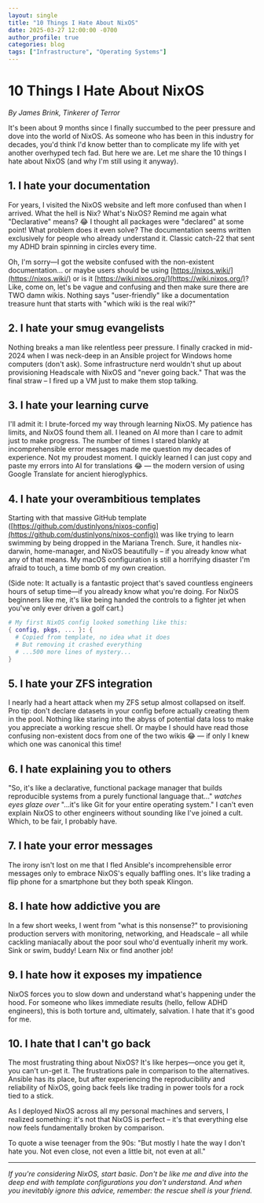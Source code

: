 ```yaml
---
layout: single
title: "10 Things I Hate About NixOS"
date: 2025-03-27 12:00:00 -0700
author_profile: true
categories: blog
tags: ["Infrastructure", "Operating Systems"]
---
```


# 10 Things I Hate About NixOS

_By James Brink, Tinkerer of Terror_

It's been about 9 months since I finally succumbed to the peer pressure and dove into the world of NixOS. As someone who has been in this industry for decades, you'd think I'd know better than to complicate my life with yet another overhyped tech fad. But here we are. Let me share the 10 things I hate about NixOS (and why I'm still using it anyway).

## 1. I hate your documentation

For years, I visited the NixOS website and left more confused than when I arrived. What the hell is Nix? What's NixOS? Remind me again what "Declarative" means? 😂 I thought all packages were "declared" at some point! What problem does it even solve? The documentation seems written exclusively for people who already understand it. Classic catch-22 that sent my ADHD brain spinning in circles every time.

Oh, I'm sorry—I got the website confused with the non-existent documentation... or maybe users should be using [https://nixos.wiki/](https://nixos.wiki/) or is it [https://wiki.nixos.org/](https://wiki.nixos.org/)? Like, come on, let's be vague and confusing and then make sure there are TWO damn wikis. Nothing says "user-friendly" like a documentation treasure hunt that starts with "which wiki is the real wiki?"

## 2. I hate your smug evangelists

Nothing breaks a man like relentless peer pressure. I finally cracked in mid-2024 when I was neck-deep in an Ansible project for Windows home computers (don't ask). Some infrastructure nerd wouldn't shut up about provisioning Headscale with NixOS and "never going back." That was the final straw – I fired up a VM just to make them stop talking.

## 3. I hate your learning curve

I'll admit it: I brute-forced my way through learning NixOS. My patience has limits, and NixOS found them all. I leaned on AI more than I care to admit just to make progress. The number of times I stared blankly at incomprehensible error messages made me question my decades of experience. Not my proudest moment. I quickly learned I can just copy and paste my errors into AI for translations 😂 — the modern version of using Google Translate for ancient hieroglyphics.

## 4. I hate your overambitious templates

Starting with that massive GitHub template ([https://github.com/dustinlyons/nixos-config](https://github.com/dustinlyons/nixos-config)) was like trying to learn swimming by being dropped in the Mariana Trench. Sure, it handles nix-darwin, home-manager, and NixOS beautifully – if you already know what any of that means. My macOS configuration is still a horrifying disaster I'm afraid to touch, a time bomb of my own creation.

(Side note: It actually is a fantastic project that's saved countless engineers hours of setup time—if you already know what you're doing. For NixOS beginners like me, it's like being handed the controls to a fighter jet when you've only ever driven a golf cart.)

```nix
# My first NixOS config looked something like this:
{ config, pkgs, ... }: {
  # Copied from template, no idea what it does
  # But removing it crashed everything
  # ...500 more lines of mystery...
}
```

## 5. I hate your ZFS integration

I nearly had a heart attack when my ZFS setup almost collapsed on itself. Pro tip: don't declare datasets in your config before actually creating them in the pool. Nothing like staring into the abyss of potential data loss to make you appreciate a working rescue shell. Or maybe I should have read those confusing non-existent docs from one of the two wikis 😂 — if only I knew which one was canonical this time!

## 6. I hate explaining you to others

"So, it's like a declarative, functional package manager that builds reproducible systems from a purely functional language that..." _watches eyes glaze over_ "...it's like Git for your entire operating system." I can't even explain NixOS to other engineers without sounding like I've joined a cult. Which, to be fair, I probably have.

## 7. I hate your error messages

The irony isn't lost on me that I fled Ansible's incomprehensible error messages only to embrace NixOS's equally baffling ones. It's like trading a flip phone for a smartphone but they both speak Klingon.

## 8. I hate how addictive you are

In a few short weeks, I went from "what is this nonsense?" to provisioning production servers with monitoring, networking, and Headscale – all while cackling maniacally about the poor soul who'd eventually inherit my work. Sink or swim, buddy! Learn Nix or find another job!

## 9. I hate how it exposes my impatience

NixOS forces you to slow down and understand what's happening under the hood. For someone who likes immediate results (hello, fellow ADHD engineers), this is both torture and, ultimately, salvation. I hate that it's good for me.

## 10. I hate that I can't go back

The most frustrating thing about NixOS? It's like herpes—once you get it, you can't un-get it. The frustrations pale in comparison to the alternatives. Ansible has its place, but after experiencing the reproducibility and reliability of NixOS, going back feels like trading in power tools for a rock tied to a stick.

As I deployed NixOS across all my personal machines and servers, I realized something: it's not that NixOS is perfect – it's that everything else now feels fundamentally broken by comparison.

To quote a wise teenager from the 90s: "But mostly I hate the way I don't hate you. Not even close, not even a little bit, not even at all."

---

_If you're considering NixOS, start basic. Don't be like me and dive into the deep end with template configurations you don't understand. And when you inevitably ignore this advice, remember: the rescue shell is your friend._
